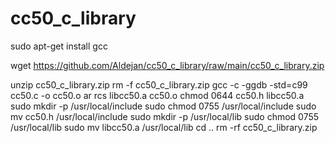 # cc50_c_library


sudo apt-get install gcc

wget https://github.com/Aldejan/cc50_c_library/raw/main/cc50_c_library.zip

unzip cc50_c_library.zip
rm -f cc50_c_library.zip
gcc -c -ggdb -std=c99 cc50.c -o cc50.o
ar rcs libcc50.a cc50.o
chmod 0644 cc50.h libcc50.a
sudo mkdir -p /usr/local/include
sudo chmod 0755 /usr/local/include
sudo mv cc50.h /usr/local/include
sudo mkdir -p /usr/local/lib
sudo chmod 0755 /usr/local/lib
sudo mv libcc50.a /usr/local/lib
cd ..
rm -rf cc50_c_library.zip
